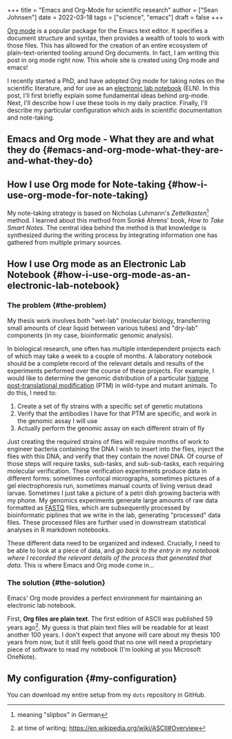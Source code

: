 +++
title = "Emacs and Org-Mode for scientific research"
author = ["Sean Johnsen"]
date = 2022-03-18
tags = ["science", "emacs"]
draft = false
+++

[Org mode](https://orgmode.org/) is a popular package for the Emacs text editor. It specifies a document structure and syntax, then provides a wealth of tools to work with those files. This has allowed for the creation of an entire ecosystem of plain-text-oriented tooling around Org documents. In fact, I am writing this post in org mode right now. This whole site is created using Org mode and emacs!

I recently started a PhD, and have adopted Org mode for taking notes on the scientific literature, and for use as an [electronic lab notebook](https://en.wikipedia.org/wiki/Electronic_lab_notebook) (ELN). In this post, I'll first briefly explain some fundamental ideas behind org-mode. Next, I'll describe how I use these tools in my daily practice. Finally, I'll describe my particular configuration which aids in scientific documentation and note-taking.


## Emacs and Org mode - What they are and what they do {#emacs-and-org-mode-what-they-are-and-what-they-do}


## How I use Org mode for Note-taking {#how-i-use-org-mode-for-note-taking}

My note-taking strategy is based on Nicholas Luhmann's _Zettelkasten_[^fn:1] method. I learned about this method from Sonkë Ahrens' book, _How to Take Smart Notes_. The central idea behind the method is that knowledge is synthesized during the writing process by integrating information one has gathered from multiple primary sources.


## How I use Org mode as an Electronic Lab Notebook {#how-i-use-org-mode-as-an-electronic-lab-notebook}


### The problem {#the-problem}

My thesis work involves both "wet-lab" (molecular biology, transferring small amounts of clear liquid between various tubes) and "dry-lab" components (in my case, bioinformatic genomic analysis).

In biological research, one often has multiple interdependent projects each of which may take a week to a couple of months. A laboratory notebook should be a complete record of the relevant details and results of the experiments performed over the course of these projects. For example, I would like to determine the genomic distribution of a particular [histone post-translational modification](https://en.wikipedia.org/wiki/Histone#Modification) (PTM) in wild-type and mutant animals. To do this, I need to:

1.  Create a set of fly strains with a specific set of genetic mutations
2.  Verify that the antibodies I have for that PTM are specific, and work in the genomic assay I will use
3.  Actually perform the genomic assay on each different strain of fly

Just creating the required strains of flies will require months of work to engineer bacteria containing the DNA I wish to insert into the flies, inject the flies with this DNA, and verify that they contain the novel DNA. Of course of those steps will require tasks, sub-tasks, and sub-sub-tasks, each requiring molecular verification. These verification experiments produce data in different forms: sometimes confocal micrographs, sometimes pictures of a gel electrophoresis run, sometimes manual counts of living versus dead larvae. Sometimes I just take a picture of a petri dish growing bacteria with my phone. My genomics experiments generate large amounts of raw data formatted as [FASTQ](https://en.wikipedia.org/wiki/FASTQ_format) files, which are subsequently processed by bioinformatic piplines that we write in the lab, generating "processed" data files. These processed files are further used in downstream statistical analyses in R markdown notebooks.

These different data need to be organized and indexed. Crucially, I need to be able to look at a piece of data, and _go back to the entry in my notebook where I recorded the relevant details of the process that generated that data_. This is where Emacs and Org mode come in...


### The solution {#the-solution}

Emacs' Org mode provides a perfect environment for maintaining an electronic lab notebook.

First, **Org files are plain text**. The first edition of ASCII was published 59 years ago[^fn:2]. My guess is that plain text files will be readable for at least another 100 years. I don't expect that anyone will care about my thesis 100 years from now, but it still feels good that no one will need a proprietary piece of software to read my notebook (I'm looking at you Microsoft OneNote).


## My configuration {#my-configuration}

You can download my entire setup from my `dots` repository in GitHub.

[^fn:1]: meaning "slipbox" in German
[^fn:2]: at time of writing; <https://en.wikipedia.org/wiki/ASCII#Overview>
